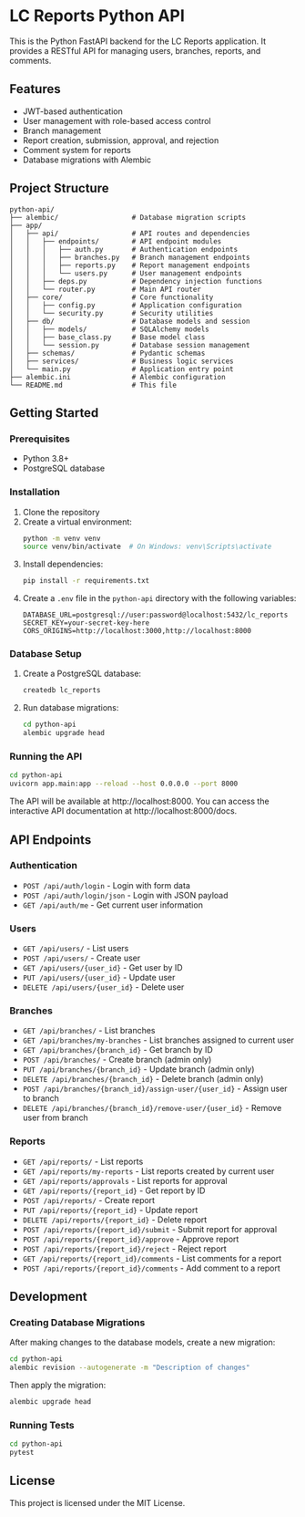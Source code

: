 # LC Reports Python API

This is the Python FastAPI backend for the LC Reports application. It provides a RESTful API for managing users, branches, reports, and comments.

## Features

- JWT-based authentication
- User management with role-based access control
- Branch management
- Report creation, submission, approval, and rejection
- Comment system for reports
- Database migrations with Alembic

## Project Structure

```
python-api/
├── alembic/                  # Database migration scripts
├── app/
│   ├── api/                  # API routes and dependencies
│   │   ├── endpoints/        # API endpoint modules
│   │   │   ├── auth.py       # Authentication endpoints
│   │   │   ├── branches.py   # Branch management endpoints
│   │   │   ├── reports.py    # Report management endpoints
│   │   │   └── users.py      # User management endpoints
│   │   ├── deps.py           # Dependency injection functions
│   │   └── router.py         # Main API router
│   ├── core/                 # Core functionality
│   │   ├── config.py         # Application configuration
│   │   └── security.py       # Security utilities
│   ├── db/                   # Database models and session
│   │   ├── models/           # SQLAlchemy models
│   │   ├── base_class.py     # Base model class
│   │   └── session.py        # Database session management
│   ├── schemas/              # Pydantic schemas
│   ├── services/             # Business logic services
│   └── main.py               # Application entry point
├── alembic.ini               # Alembic configuration
└── README.md                 # This file
```

## Getting Started

### Prerequisites

- Python 3.8+
- PostgreSQL database

### Installation

1. Clone the repository
2. Create a virtual environment:
   ```bash
   python -m venv venv
   source venv/bin/activate  # On Windows: venv\Scripts\activate
   ```
3. Install dependencies:
   ```bash
   pip install -r requirements.txt
   ```
4. Create a `.env` file in the `python-api` directory with the following variables:
   ```
   DATABASE_URL=postgresql://user:password@localhost:5432/lc_reports
   SECRET_KEY=your-secret-key-here
   CORS_ORIGINS=http://localhost:3000,http://localhost:8000
   ```

### Database Setup

1. Create a PostgreSQL database:
   ```bash
   createdb lc_reports
   ```
2. Run database migrations:
   ```bash
   cd python-api
   alembic upgrade head
   ```

### Running the API

```bash
cd python-api
uvicorn app.main:app --reload --host 0.0.0.0 --port 8000
```

The API will be available at http://localhost:8000. You can access the interactive API documentation at http://localhost:8000/docs.

## API Endpoints

### Authentication

- `POST /api/auth/login` - Login with form data
- `POST /api/auth/login/json` - Login with JSON payload
- `GET /api/auth/me` - Get current user information

### Users

- `GET /api/users/` - List users
- `POST /api/users/` - Create user
- `GET /api/users/{user_id}` - Get user by ID
- `PUT /api/users/{user_id}` - Update user
- `DELETE /api/users/{user_id}` - Delete user

### Branches

- `GET /api/branches/` - List branches
- `GET /api/branches/my-branches` - List branches assigned to current user
- `GET /api/branches/{branch_id}` - Get branch by ID
- `POST /api/branches/` - Create branch (admin only)
- `PUT /api/branches/{branch_id}` - Update branch (admin only)
- `DELETE /api/branches/{branch_id}` - Delete branch (admin only)
- `POST /api/branches/{branch_id}/assign-user/{user_id}` - Assign user to branch
- `DELETE /api/branches/{branch_id}/remove-user/{user_id}` - Remove user from branch

### Reports

- `GET /api/reports/` - List reports
- `GET /api/reports/my-reports` - List reports created by current user
- `GET /api/reports/approvals` - List reports for approval
- `GET /api/reports/{report_id}` - Get report by ID
- `POST /api/reports/` - Create report
- `PUT /api/reports/{report_id}` - Update report
- `DELETE /api/reports/{report_id}` - Delete report
- `POST /api/reports/{report_id}/submit` - Submit report for approval
- `POST /api/reports/{report_id}/approve` - Approve report
- `POST /api/reports/{report_id}/reject` - Reject report
- `GET /api/reports/{report_id}/comments` - List comments for a report
- `POST /api/reports/{report_id}/comments` - Add comment to a report

## Development

### Creating Database Migrations

After making changes to the database models, create a new migration:

```bash
cd python-api
alembic revision --autogenerate -m "Description of changes"
```

Then apply the migration:

```bash
alembic upgrade head
```

### Running Tests

```bash
cd python-api
pytest
```

## License

This project is licensed under the MIT License.
